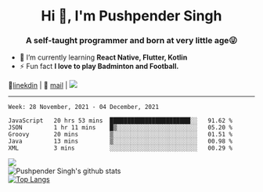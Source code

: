<h1 align="center">Hi 👋, I'm Pushpender Singh</h1>
<h3 align="center">A self-taught programmer and born at very little age😜</h3>

- 🌱 I’m currently learning **React Native, Flutter, Kotlin**
- ⚡ Fun fact **I love to play Badminton and Football.**

👔[linekdin](https://www.linkedin.com/in/pushpender-singh-240061202/) | 📧 [mail](mailto:pushpendersingh@p2devs.com) | ![](https://komarev.com/ghpvc/?username=pushpender-singh-ap&color=blue)


---

<!--START_SECTION:waka-->
```text
Week: 28 November, 2021 - 04 December, 2021

JavaScript   20 hrs 53 mins  ███████████████████████░░   91.62 % 
JSON         1 hr 11 mins    █▒░░░░░░░░░░░░░░░░░░░░░░░   05.20 % 
Groovy       20 mins         ▒░░░░░░░░░░░░░░░░░░░░░░░░   01.51 % 
Java         13 mins         ▒░░░░░░░░░░░░░░░░░░░░░░░░   00.98 % 
XML          3 mins          ░░░░░░░░░░░░░░░░░░░░░░░░░   00.29 % 
```
<!--END_SECTION:waka-->

<img align="left" src="https://github-readme-streak-stats.herokuapp.com/?user=pushpender-singh-ap&theme=dark" /></br>
![Pushpender Singh's github stats](https://github-readme-stats.vercel.app/api?username=pushpender-singh-ap&show_icons=true&theme=radical&count_private=true)</br>
[![Top Langs](https://github-readme-stats.vercel.app/api/top-langs/?username=pushpender-singh-ap&theme=radical)](https://github.com/pushpender-singh-ap/github-readme-stats)

